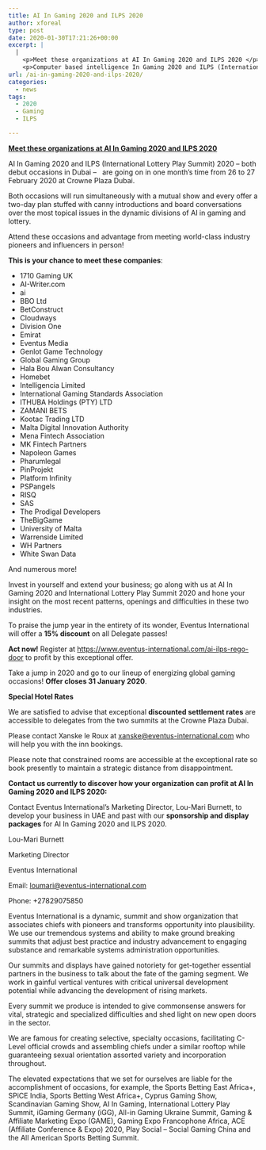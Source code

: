 ```yaml
---
title: AI In Gaming 2020 and ILPS 2020
author: xforeal 
type: post
date: 2020-01-30T17:21:26+00:00
excerpt: |
  |
    <p>Meet these organizations at AI In Gaming 2020 and ILPS 2020 </p>
    <p>Computer based intelligence In Gaming 2020 and ILPS (International Lottery Play Summit) 2020 &#8211; both debut occasions in Dubai &#8211; &nbsp; are occurring in one month&rsquo;s time from 26 to 27 February 2020 at Crowne Plaza Dubai </p>
url: /ai-in-gaming-2020-and-ilps-2020/
categories:
  - news
tags:
  - 2020
  - Gaming
  - ILPS

---
```

**<u>Meet these organizations at AI In Gaming 2020 and ILPS 2020</u>** 

AI In Gaming 2020 and ILPS (International Lottery Play Summit) 2020 – both debut occasions in Dubai – &nbsp; are going on in one month’s time from 26 to 27 February 2020 at Crowne Plaza Dubai.

Both occasions will run simultaneously with a mutual show and every offer a two-day plan stuffed with canny introductions and board conversations over the most topical issues in the dynamic divisions of AI in gaming and lottery.

Attend these occasions and advantage from meeting world-class industry pioneers and influencers in person!

**This is your chance to meet these companies**:

  * 1710 Gaming UK
  * AI-Writer.com
  * ai
  * BBO Ltd
  * BetConstruct
  * Cloudways
  * Division One
  * Emirat
  * Eventus Media
  * Genlot Game Technology
  * Global Gaming Group
  * Hala Bou Alwan Consultancy
  * Homebet
  * Intelligencia Limited
  * International Gaming Standards Association
  * ITHUBA Holdings (PTY) LTD
  * ZAMANI BETS
  * Kootac Trading LTD
  * Malta Digital Innovation Authority
  * Mena Fintech Association
  * MK Fintech Partners
  * Napoleon Games
  * Pharumlegal
  * PinProjekt
  * Platform Infinity
  * PSPangels
  * RISQ
  * SAS
  * The Prodigal Developers
  * TheBigGame
  * University of Malta
  * Warrenside Limited
  * WH Partners
  * White Swan Data

And numerous more!

Invest in yourself and extend your business; go along with us at AI In Gaming 2020 and International Lottery Play Summit 2020 and hone your insight on the most recent patterns, openings and difficulties in these two industries.

To praise the jump year in the entirety of its wonder, Eventus International will offer a **15% discount** on all Delegate passes!

**Act now!** Register at https://www.eventus-international.com/ai-ilps-rego-door to profit by this exceptional offer.

Take a jump in 2020 and go to our lineup of energizing global gaming occasions! **Offer closes 31 January 2020**.

**Special Hotel Rates**

We are satisfied to advise that exceptional **discounted settlement rates** are accessible to delegates from the two summits at the Crowne Plaza Dubai.

Please contact Xanske le Roux at xanske@eventus-international.com who will help you with the inn bookings.

Please note that constrained rooms are accessible at the exceptional rate so book presently to maintain a strategic distance from disappointment.

**Contact us currently to discover how your organization can profit at AI In Gaming 2020 and ILPS 2020:**

Contact Eventus International’s Marketing Director, Lou-Mari Burnett, to develop your business in UAE and past with our **sponsorship and display packages** for AI In Gaming 2020 and ILPS 2020.

Lou-Mari Burnett

Marketing Director&nbsp;

Eventus International

Email: loumari@eventus-international.com

Phone: +27829075850

Eventus International is a dynamic, summit and show organization that associates chiefs with pioneers and transforms opportunity into plausibility. We use our tremendous systems and ability to make ground breaking summits that adjust best practice and industry advancement to engaging substance and remarkable systems administration opportunities.

Our summits and displays have gained notoriety for get-together essential partners in the business to talk about the fate of the gaming segment. We work in gainful vertical ventures with critical universal development potential while advancing the development of rising markets.

Every summit we produce is intended to give commonsense answers for vital, strategic and specialized difficulties and shed light on new open doors in the sector.

We are famous for creating selective, specialty occasions, facilitating C-Level official crowds and assembling chiefs under a similar rooftop while guaranteeing sexual orientation assorted variety and incorporation throughout.

The elevated expectations that we set for ourselves are liable for the accomplishment of occasions, for example, the Sports Betting East Africa+, SPiCE India, Sports Betting West Africa+, Cyprus Gaming Show, Scandinavian Gaming Show, AI In Gaming, International Lottery Play Summit, iGaming Germany (iGG), All-in Gaming Ukraine Summit, Gaming & Affiliate Marketing Expo (GAME), Gaming Expo Francophone Africa, ACE (Affiliate Conference & Expo) 2020, Play Social – Social Gaming China and the All American Sports Betting Summit.